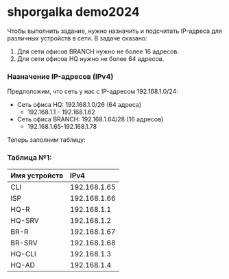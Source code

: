 # shporgalka demo2024
Чтобы выполнить задание, нужно назначить и подсчитать IP-адреса для различных устройств в сети. В задаче сказано:

1. Для сети офисов BRANCH нужно не более 16 адресов.
2. Для сети офисов HQ нужно не более 64 адресов.

### Назначение IP-адресов (IPv4)

Предположим, что сеть у нас с IP-адресом 192.168.1.0/24:

- Сеть офиса HQ: 192.168.1.0/26 (64 адреса)
  - 192.168.1.1 - 192.168.1.62
- Сеть офиса BRANCH: 192.168.1.64/28 (16 адресов)
  - 192.168.1.65-192.168.1.78

Теперь заполним таблицу:

### Таблица №1:

| Имя устройств | IPv4             | 
| --------------|:-----------------|
| CLI           | 192.168.1.65     | 
| ISP           | 192.168.1.66     | 
| HQ-R          | 192.168.1.1      | 
| HQ-SRV        | 192.168.1.2      | 
| BR-R          | 192.168.1.67     | 
| BR-SRV        | 192.168.1.68     | 
| HQ-CLI        | 192.168.1.3      | 
| HQ-AD         | 192.168.1.4      | 
